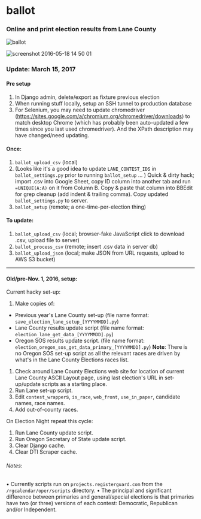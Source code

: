 # ballot


### Online and print election results from Lane County  

![ballot](https://cloud.githubusercontent.com/assets/96007/15377445/8f7dc02c-1d10-11e6-8756-68438b1acf2a.png)

![screenshot 2016-05-18 14 50 01](https://cloud.githubusercontent.com/assets/96007/15378391/e74786ba-1d17-11e6-8828-80c8a730f442.png)

### Update: March 15, 2017

#### Pre setup
1. In Django admin, delete/export as fixture previous election
1. When running stuff locally, setup an SSH tunnel to production database
1. For Selenium, you may need to update chromedriver (https://sites.google.com/a/chromium.org/chromedriver/downloads) to match desktop Chrome (which has probably been auto-updated a few times since you last used chromedriver). And the XPath description may have changed/need updating.

#### Once:
1. `ballot_upload_csv` (local)
1. (Looks like it's a good idea to update `LANE_CONTEST_IDS` in `ballot_settings.py` prior to running `ballot_setup` ... ) Quick & dirty hack; import .csv into Google Sheet, copy ID column into another tab and run `=UNIQUE(A:A)` on it from Column B. Copy & paste that column into BBEdit for grep cleanup (add indent & trailing comma). Copy updated `ballot_settings.py` to server.
1. `ballot_setup` (remote; a one-time-per-election thing)  

#### To update:
1. `ballot_upload_csv` (local; browser-fake JavaScript click to download .csv, upload file to server)
2. `ballot_process_csv` (remote; insert .csv data in server db)
3. `ballot_upload_json` (local; make JSON from URL requests, upload to AWS S3 bucket)

--------
#### Old/pre-Nov. 1, 2016, setup:

Current hacky set-up:  

1. Make copies of:  
 * Previous year's Lane County set-up (file name format: `save_election_lane_setup_[YYYYMMDD].py`)
 * Lane County results update script (file name format: `election_lane_get_data_[YYYYMMDD].py`)
 * Oregon SOS results update script. (file name format: `election_oregon_sos_get_data_primary_[YYYYMMDD].py`) **Note**: There is no Oregon SOS set-up script as all the relevant races are driven by what's in the Lane County Elections races list.
1. Check around Lane County Elections web site for location of current Lane County ASCII Layout page, using last election's URL in set-up/update scripts as a starting place.
1. Run Lane set-up script.
1. Edit `contest_wrapper`s, `is_race`, `web_front`, `use_in_paper`, candidate names, race names.
1. Add out-of-county races.

On Election Night repeat this cycle:  

1. Run Lane County update script.
1. Run Oregon Secretary of State update script.
1. Clear Django cache.
1. Clear DTI Scraper cache.

###### Notes:

• Currently scripts run on `projects.registerguard.com` from the  `/rgcalendar/oper/scripts` directory.
• The principal and significant difference between primaries and general/special elections is that primaries have two (or three) versions of each contest: Democratic, Republican and/or Independent.
